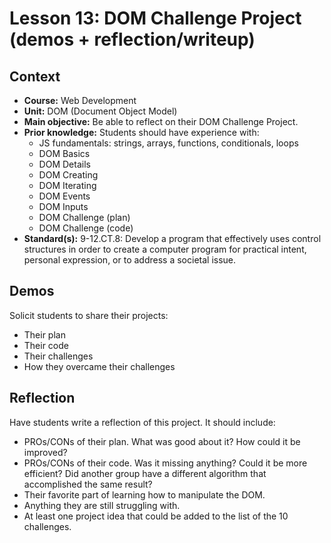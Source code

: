 # Lesson 13: DOM Challenge Project (demos + reflection/writeup)


## Context
* **Course:** Web Development
* **Unit:** DOM (Document Object Model)
* **Main objective:** Be able to reflect on their DOM Challenge Project.
* **Prior knowledge:** Students should have experience with:
  * JS fundamentals: strings, arrays, functions, conditionals, loops
  * DOM Basics
  * DOM Details
  * DOM Creating
  * DOM Iterating
  * DOM Events
  * DOM Inputs
  * DOM Challenge (plan)
  * DOM Challenge (code)
* **Standard(s):** 9-12.CT.8: Develop a program that effectively uses control structures in order to create a computer program for practical intent, personal expression, or to address a societal issue.


## Demos

Solicit students to share their projects:
* Their plan
* Their code
* Their challenges
* How they overcame their challenges

## Reflection

Have students write a reflection of this project. It should include:
* PROs/CONs of their plan. What was good about it? How could it be improved?
* PROs/CONs of their code. Was it missing anything? Could it be more efficient? Did another group have a different algorithm that accomplished the same result?
* Their favorite part of learning how to manipulate the DOM.
* Anything they are still struggling with.
* At least one project idea that could be added to the list of the 10 challenges.